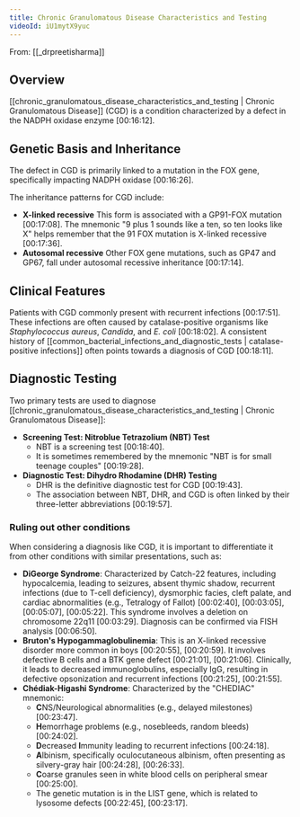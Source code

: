 ```yaml
---
title: Chronic Granulomatous Disease Characteristics and Testing
videoId: iU1mytX9yuc
---
```


From: [[_drpreetisharma]] <br/> 

## Overview
[[chronic_granulomatous_disease_characteristics_and_testing | Chronic Granulomatous Disease]] (CGD) is a condition characterized by a defect in the NADPH oxidase enzyme <a class="yt-timestamp" data-t="00:16:12">[00:16:12]</a>.

## Genetic Basis and Inheritance
The defect in CGD is primarily linked to a mutation in the FOX gene, specifically impacting NADPH oxidase <a class="yt-timestamp" data-t="00:16:26">[00:16:26]</a>.

The inheritance patterns for CGD include:
*   **X-linked recessive** This form is associated with a GP91-FOX mutation <a class="yt-timestamp" data-t="00:17:08">[00:17:08]</a>. The mnemonic "9 plus 1 sounds like a ten, so ten looks like X" helps remember that the 91 FOX mutation is X-linked recessive <a class="yt-timestamp" data-t="00:17:36">[00:17:36]</a>.
*   **Autosomal recessive** Other FOX gene mutations, such as GP47 and GP67, fall under autosomal recessive inheritance <a class="yt-timestamp" data-t="00:17:14">[00:17:14]</a>.

## Clinical Features
Patients with CGD commonly present with recurrent infections <a class="yt-timestamp" data-t="00:17:51">[00:17:51]</a>. These infections are often caused by catalase-positive organisms like *Staphylococcus aureus*, *Candida*, and *E. coli* <a class="yt-timestamp" data-t="00:18:02">[00:18:02]</a>. A consistent history of [[common_bacterial_infections_and_diagnostic_tests | catalase-positive infections]] often points towards a diagnosis of CGD <a class="yt-timestamp" data-t="00:18:11">[00:18:11]</a>.

## Diagnostic Testing
Two primary tests are used to diagnose [[chronic_granulomatous_disease_characteristics_and_testing | Chronic Granulomatous Disease]]:
*   **Screening Test: Nitroblue Tetrazolium (NBT) Test**
    *   NBT is a screening test <a class="yt-timestamp" data-t="00:18:40">[00:18:40]</a>.
    *   It is sometimes remembered by the mnemonic "NBT is for small teenage couples" <a class="yt-timestamp" data-t="00:19:28">[00:19:28]</a>.
*   **Diagnostic Test: Dihydro Rhodamine (DHR) Testing**
    *   DHR is the definitive diagnostic test for CGD <a class="yt-timestamp" data-t="00:19:43">[00:19:43]</a>.
    *   The association between NBT, DHR, and CGD is often linked by their three-letter abbreviations <a class="yt-timestamp" data-t="00:19:57">[00:19:57]</a>.

### Ruling out other conditions
When considering a diagnosis like CGD, it is important to differentiate it from other conditions with similar presentations, such as:
*   **DiGeorge Syndrome**: Characterized by Catch-22 features, including hypocalcemia, leading to seizures, absent thymic shadow, recurrent infections (due to T-cell deficiency), dysmorphic facies, cleft palate, and cardiac abnormalities (e.g., Tetralogy of Fallot) <a class="yt-timestamp" data-t="00:02:40">[00:02:40]</a>, <a class="yt-timestamp" data-t="00:03:05">[00:03:05]</a>, <a class="yt-timestamp" data-t="00:05:07">[00:05:07]</a>, <a class="yt-timestamp" data-t="00:05:22">[00:05:22]</a>. This syndrome involves a deletion on chromosome 22q11 <a class="yt-timestamp" data-t="00:03:29">[00:03:29]</a>. Diagnosis can be confirmed via FISH analysis <a class="yt-timestamp" data-t="00:06:50">[00:06:50]</a>.
*   **Bruton's Hypogammaglobulinemia**: This is an X-linked recessive disorder more common in boys <a class="yt-timestamp" data-t="00:20:55">[00:20:55]</a>, <a class="yt-timestamp" data-t="00:20:59">[00:20:59]</a>. It involves defective B cells and a BTK gene defect <a class="yt-timestamp" data-t="00:21:01">[00:21:01]</a>, <a class="yt-timestamp" data-t="00:21:06">[00:21:06]</a>. Clinically, it leads to decreased immunoglobulins, especially IgG, resulting in defective opsonization and recurrent infections <a class="yt-timestamp" data-t="00:21:25">[00:21:25]</a>, <a class="yt-timestamp" data-t="00:21:55">[00:21:55]</a>.
*   **Chédiak-Higashi Syndrome**: Characterized by the "CHEDIAC" mnemonic:
    *   **C**NS/Neurological abnormalities (e.g., delayed milestones) <a class="yt-timestamp" data-t="00:23:47">[00:23:47]</a>.
    *   **H**emorrhage problems (e.g., nosebleeds, random bleeds) <a class="yt-timestamp" data-t="00:24:02">[00:24:02]</a>.
    *   **D**ecreased **I**mmunity leading to recurrent infections <a class="yt-timestamp" data-t="00:24:18">[00:24:18]</a>.
    *   **A**lbinism, specifically oculocutaneous albinism, often presenting as silvery-gray hair <a class="yt-timestamp" data-t="00:24:28">[00:24:28]</a>, <a class="yt-timestamp" data-t="00:26:33">[00:26:33]</a>.
    *   **C**oarse granules seen in white blood cells on peripheral smear <a class="yt-timestamp" data-t="00:25:00">[00:25:00]</a>.
    *   The genetic mutation is in the LIST gene, which is related to lysosome defects <a class="yt-timestamp" data-t="00:22:45">[00:22:45]</a>, <a class="yt-timestamp" data-t="00:23:17">[00:23:17]</a>.
